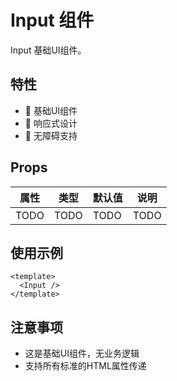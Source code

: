 # Input 组件

Input 基础UI组件。

## 特性

- 🎨 基础UI组件
- 📏 响应式设计
- 🎯 无障碍支持

## Props

| 属性 | 类型 | 默认值 | 说明 |
| ---- | ---- | ------ | ---- |
| TODO | TODO | TODO   | TODO |

## 使用示例

```vue
<template>
  <Input />
</template>
```

## 注意事项

- 这是基础UI组件，无业务逻辑
- 支持所有标准的HTML属性传递

